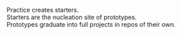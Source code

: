 Practice creates starters.  
Starters are the nucleation site of prototypes.  
Prototypes graduate into full projects in repos of their own.
